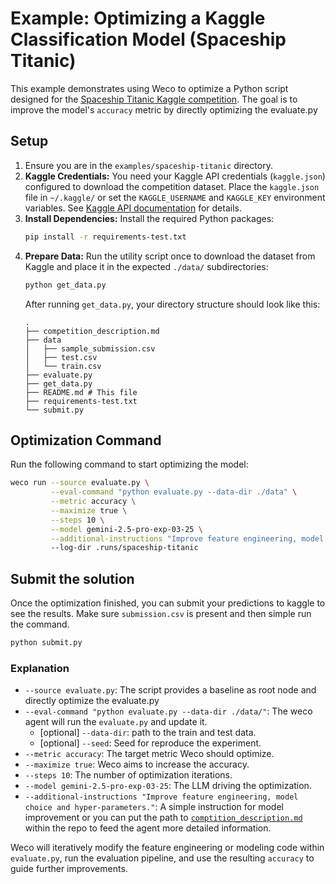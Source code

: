 # Example: Optimizing a Kaggle Classification Model (Spaceship Titanic)

This example demonstrates using Weco to optimize a Python script designed for the [Spaceship Titanic Kaggle competition](https://www.kaggle.com/competitions/spaceship-titanic/overview). The goal is to improve the model's `accuracy` metric by directly optimizing the evaluate.py

## Setup

1.  Ensure you are in the `examples/spaceship-titanic` directory.
2.  **Kaggle Credentials:** You need your Kaggle API credentials (`kaggle.json`) configured to download the competition dataset. Place the `kaggle.json` file in `~/.kaggle/` or set the `KAGGLE_USERNAME` and `KAGGLE_KEY` environment variables. See [Kaggle API documentation](https://github.com/Kaggle/kaggle-api#api-credentials) for details.
3.  **Install Dependencies:** Install the required Python packages:
    ```bash
    pip install -r requirements-test.txt
    ```
4.  **Prepare Data:** Run the utility script once to download the dataset from Kaggle and place it in the expected `./data/` subdirectories:
    ```bash
    python get_data.py
    ```
    After running `get_data.py`, your directory structure should look like this:
    ```
    .
    ├── competition_description.md
    ├── data
    │   ├── sample_submission.csv
    │   ├── test.csv
    │   └── train.csv
    ├── evaluate.py
    ├── get_data.py
    ├── README.md # This file
    ├── requirements-test.txt
    └── submit.py
    ```

## Optimization Command

Run the following command to start optimizing the model:

```bash
weco run --source evaluate.py \
         --eval-command "python evaluate.py --data-dir ./data" \
         --metric accuracy \
         --maximize true \
         --steps 10 \
         --model gemini-2.5-pro-exp-03-25 \
         --additional-instructions "Improve feature engineering, model choice and hyper-parameters."
         --log-dir .runs/spaceship-titanic
```

## Submit the solution

Once the optimization finished, you can submit your predictions to kaggle to see the results. Make sure `submission.csv` is present and then simple run the command.

```bash
python submit.py
```

### Explanation

*   `--source evaluate.py`: The script provides a baseline as root node and directly optimize the evaluate.py
*   `--eval-command "python evaluate.py --data-dir ./data/"`: The weco agent will run the `evaluate.py` and update it.
    *   [optional] `--data-dir`: path to the train and test data.
    *   [optional] `--seed`: Seed for reproduce the experiment.
*   `--metric accuracy`: The target metric Weco should optimize.
*   `--maximize true`: Weco aims to increase the accuracy.
*   `--steps 10`: The number of optimization iterations.
*   `--model gemini-2.5-pro-exp-03-25`: The LLM driving the optimization.
*   `--additional-instructions "Improve feature engineering, model choice and hyper-parameters."`: A simple instruction for model improvement or you can put the path to [`comptition_description.md`](./competition_description.md) within the repo to feed the agent more detailed information.

Weco will iteratively modify the feature engineering or modeling code within `evaluate.py`, run the evaluation pipeline, and use the resulting `accuracy` to guide further improvements.